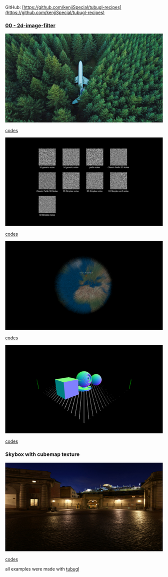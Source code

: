 GitHub: [https://github.com/kenjiSpecial/tubugl-recipes](https://github.com/kenjiSpecial/tubugl-recipes)

### [00 - 2d-image-filter](./app00/index.html)

[![](./app00/thumbnail.png)](./app00/index.html)

[codes](https://github.com/kenjiSpecial/tubugl-3d-shape/blob/master/examples/app00) 

[![](./app01/thumbnail.png)](./app01/index.html)

[codes](https://github.com/kenjiSpecial/tubugl-recipes/tree/master/recipes/01-noise) 

[![](./app02/thumbnail.png)](./app02/index.html)

[codes](https://github.com/kenjiSpecial/tubugl-recipes/tree/master/recipes/02-fur-earth) 

[![](./app03/thumbnail.png)](./app03/index.html)

[codes](https://github.com/kenjiSpecial/tubugl-recipes/tree/master/recipes/03-load-json) 

### Skybox with cubemap texture

[![](./app04/thumbnail.png)](./app04/index.html)

[codes](https://github.com/kenjiSpecial/tubugl-recipes/tree/master/recipes/04-cubemap-texture) 


all examples were made with [tubugl](https://github.com/kenjiSpecial/tubugl)
